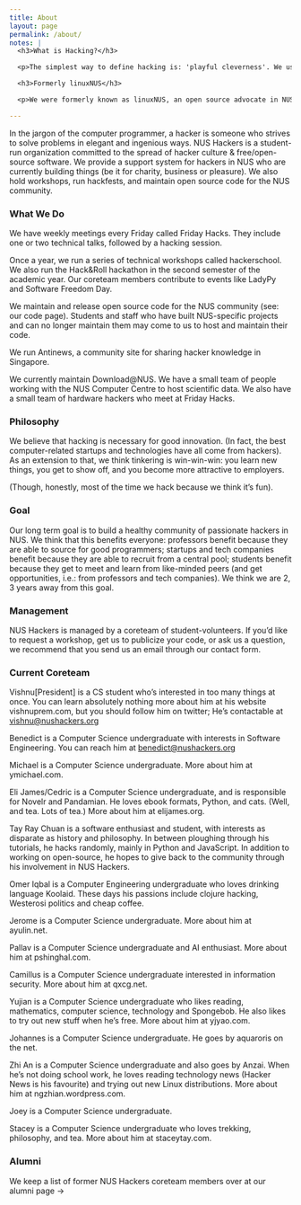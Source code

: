 ```yaml
---
title: About
layout: page
permalink: /about/
notes: |
  <h3>What is Hacking?</h3>

  <p>The simplest way to define hacking is: 'playful cleverness'. We usually take it to mean the act of creating interesting software, but 'playful cleverness' may be applied to all sorts of things: life, music, hardware, food. More on this →</p>

  <h3>Formerly linuxNUS</h3>

  <p>We were formerly known as linuxNUS, an open source advocate in NUS. We have since changed our name to reflect the shifting nature of our organization: we now spend more time promoting hacking, programming-for-fun, and free/open-source-software use in the NUS community. More on the name change →</p>

---
```


In the jargon of the computer programmer, a hacker is someone who strives to solve problems in elegant and ingenious ways. NUS Hackers is a student-run organization committed to the spread of hacker culture & free/open-source software. We provide a support system for hackers in NUS who are currently building things (be it for charity, business or pleasure). We also hold workshops, run hackfests, and maintain open source code for the NUS community.

### What We Do

We have weekly meetings every Friday called Friday Hacks. They include one or two technical talks, followed by a hacking session.

Once a year, we run a series of technical workshops called hackerschool. We also run the Hack&Roll hackathon in the second semester of the academic year. Our coreteam members contribute to events like LadyPy and Software Freedom Day.

We maintain and release open source code for the NUS community (see: our code page). Students and staff who have built NUS-specific projects and can no longer maintain them may come to us to host and maintain their code.

We run Antinews, a community site for sharing hacker knowledge in Singapore.

We currently maintain Download@NUS. We have a small team of people working with the NUS Computer Centre to host scientific data. We also have a small team of hardware hackers who meet at Friday Hacks.

### Philosophy

We believe that hacking is necessary for good innovation. (In fact, the best computer-related startups and technologies have all come from hackers). As an extension to that, we think tinkering is win-win-win: you learn new things, you get to show off, and you become more attractive to employers.

(Though, honestly, most of the time we hack because we think it’s fun).

### Goal

Our long term goal is to build a healthy community of passionate hackers in NUS. We think that this benefits everyone: professors benefit because they are able to source for good programmers; startups and tech companies benefit because they are able to recruit from a central pool; students benefit because they get to meet and learn from like-minded peers (and get opportunities, i.e.: from professors and tech companies). We think we are 2, 3 years away from this goal.

### Management

NUS Hackers is managed by a coreteam of student-volunteers. If you’d like to request a workshop, get us to publicize your code, or ask us a question, we recommend that you send us an email through our contact form.

### Current Coreteam

Vishnu[President] is a CS student who’s interested in too many things at once. You can learn absolutely nothing more about him at his website vishnuprem.com, but you should follow him on twitter; He’s contactable at vishnu@nushackers.org

Benedict is a Computer Science undergraduate with interests in Software Engineering. You can reach him at benedict@nushackers.org

Michael is a Computer Science undergraduate. More about him at ymichael.com.

Eli James/Cedric is a Computer Science undergraduate, and is responsible for Novelr and Pandamian. He loves ebook formats, Python, and cats. (Well, and tea. Lots of tea.) More about him at elijames.org.

Tay Ray Chuan is a software enthusiast and student, with interests as disparate as history and philosophy. In between ploughing through his tutorials, he hacks randomly, mainly in Python and JavaScript. In addition to working on open-source, he hopes to give back to the community through his involvement in NUS Hackers.

Omer Iqbal is a Computer Engineering undergraduate who loves drinking language Koolaid. These days his passions include clojure hacking, Westerosi politics and cheap coffee.

Jerome is a Computer Science undergraduate. More about him at ayulin.net.

Pallav is a Computer Science undergraduate and AI enthusiast. More about him at pshinghal.com.

Camillus is a Computer Science undergraduate interested in information security. More about him at qxcg.net.

Yujian is a Computer Science undergraduate who likes reading, mathematics, computer science, technology and Spongebob. He also likes to try out new stuff when he’s free. More about him at yjyao.com.

Johannes is a Computer Science undergraduate. He goes by aquaroris on the net.

Zhi An  is a Computer Science undergraduate and also goes by Anzai. When he’s not doing school work, he loves reading technology news (Hacker News is his favourite) and trying out new Linux distributions. More about him at ngzhian.wordpress.com.

Joey is a Computer Science undergraduate.

Stacey is a Computer Science undergraduate who loves trekking, philosophy, and tea. More about him at staceytay.com.

### Alumni

We keep a list of former NUS Hackers coreteam members over at our alumni page →